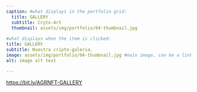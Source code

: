 ```yaml
---
caption: #what displays in the portfolio grid:
  title: GALLERY
  subtitle: Cryto-Art
  thumbnail: assets/img/portfolio/04-thumbnail.jpg
  
#what displays when the item is clicked:
title: GALLERY
subtitle: Nuestra cripto-galeria.
image: assets/img/portfolio/04-thumbnail.jpg #main image, can be a link or a file in assets/img/portfolio
alt: image alt text

---
```

https://bit.ly/AGRNFT-GALLERY


